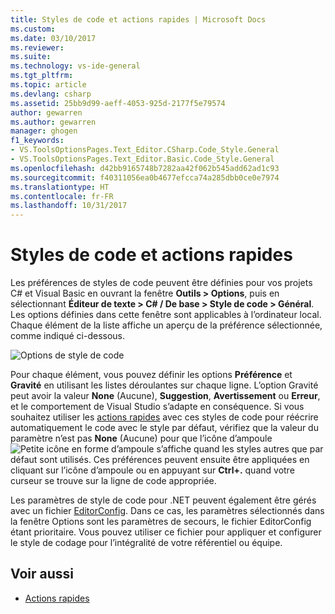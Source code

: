 ```yaml
---
title: Styles de code et actions rapides | Microsoft Docs
ms.custom: 
ms.date: 03/10/2017
ms.reviewer: 
ms.suite: 
ms.technology: vs-ide-general
ms.tgt_pltfrm: 
ms.topic: article
ms.devlang: csharp
ms.assetid: 25bb9d99-aeff-4053-925d-2177f5e79574
author: gewarren
ms.author: gewarren
manager: ghogen
f1_keywords:
- VS.ToolsOptionsPages.Text_Editor.CSharp.Code_Style.General
- VS.ToolsOptionsPages.Text_Editor.Basic.Code_Style.General
ms.openlocfilehash: d42bb9165748b7282aa42f062b545add62ad1c93
ms.sourcegitcommit: f40311056ea0b4677efcca74a285dbb0ce0e7974
ms.translationtype: HT
ms.contentlocale: fr-FR
ms.lasthandoff: 10/31/2017
---
```

# <a name="code-styles-and-quick-actions"></a>Styles de code et actions rapides
Les préférences de styles de code peuvent être définies pour vos projets C# et Visual Basic en ouvrant la fenêtre **Outils > Options**, puis en sélectionnant **Éditeur de texte > C# / De base > Style de code > Général**.  Les options définies dans cette fenêtre sont applicables à l’ordinateur local.  Chaque élément de la liste affiche un aperçu de la préférence sélectionnée, comme indiqué ci-dessous.

![Options de style de code](media/code-style-quick-actions-dialog.png)

Pour chaque élément, vous pouvez définir les options **Préférence** et **Gravité** en utilisant les listes déroulantes sur chaque ligne.  L’option Gravité peut avoir la valeur **None** (Aucune), **Suggestion**, **Avertissement** ou **Erreur**, et le comportement de Visual Studio s’adapte en conséquence.  Si vous souhaitez utiliser les [actions rapides](quick-actions.md) avec ces styles de code pour réécrire automatiquement le code avec le style par défaut, vérifiez que la valeur du paramètre n’est pas **None** (Aucune) pour que l’icône d’ampoule ![Petite icône en forme d’ampoule](media/vs2015_lightbulbsmall.png "VS2017_LightBulbSmall") s’affiche quand les styles autres que par défaut sont utilisés.  Ces préférences peuvent ensuite être appliquées en cliquant sur l’icône d’ampoule ou en appuyant sur **Ctrl+.** quand votre curseur se trouve sur la ligne de code appropriée.

Les paramètres de style de code pour .NET peuvent également être gérés avec un fichier [EditorConfig](editorconfig-code-style-settings-reference.md).  Dans ce cas, les paramètres sélectionnés dans la fenêtre Options sont les paramètres de secours, le fichier EditorConfig étant prioritaire.  Vous pouvez utiliser ce fichier pour appliquer et configurer le style de codage pour l’intégralité de votre référentiel ou équipe.

## <a name="see-also"></a>Voir aussi
* [Actions rapides](quick-actions.md)